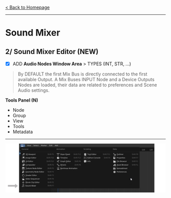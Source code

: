 [< Back to Homepage](/../..)

---

# Sound Mixer

## 2/ Sound Mixer Editor (NEW)

- [x] ADD **Audio Nodes Window Area** > TYPES (INT, STR, ...)

> By DEFAULT the first Mix Bus is directly connected to the first available Output. A Mix Buses INPUT Node and a Device Outputs Nodes are loaded, their data are related to preferences and Scene Audio settings.

**Tools Panel (N)**
- Node
- Group
- View
- Tools
- Metadata


---

![image](https://github.com/KoreTeknology/Blender-3x-Audio-Research/blob/main/images/sound-area-menu.jpg)
